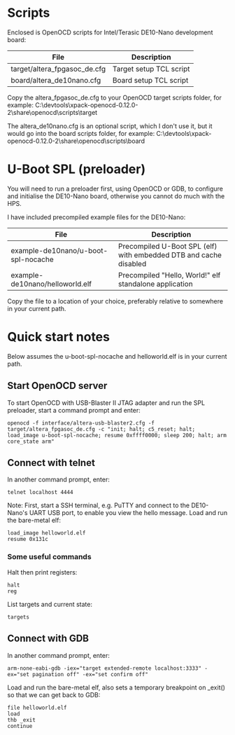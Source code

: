 # Scripts

Enclosed is OpenOCD scripts for Intel/Terasic DE10-Nano development board:

| File                             | Description                                         |
| -------------------------------- | --------------------------------------------------- |
| target/altera_fpgasoc_de.cfg     | Target setup TCL script                             |
| board/altera_de10nano.cfg        | Board setup TCL script                              |

Copy the altera_fpgasoc_de.cfg to your OpenOCD target scripts folder, for example:
C:\devtools\xpack-openocd-0.12.0-2\share\openocd\scripts\target

The altera_de10nano.cfg is an optional script, which I don't use it, but it would go into the board scripts folder, for example:
C:\devtools\xpack-openocd-0.12.0-2\share\openocd\scripts\board

# U-Boot SPL (preloader)

You will need to run a preloader first, using OpenOCD or GDB, to configure and initialise the DE10-Nano board, otherwise you cannot do much with the HPS.

I have included precompiled example files for the DE10-Nano:

| File                                | Description                                                       |
| ----------------------------------- | ----------------------------------------------------------------- |
| example-de10nano/u-boot-spl-nocache | Precompiled U-Boot SPL (elf) with embedded DTB and cache disabled |
| example-de10nano/helloworld.elf     | Precompiled "Hello, World!" elf standalone application            |

Copy the file to a location of your choice, preferably relative to somewhere in your current path.

# Quick start notes

Below assumes the u-boot-spl-nocache and helloworld.elf is in your current path.

## Start OpenOCD server

To start OpenOCD with USB-Blaster II JTAG adapter and run the SPL preloader, start a command prompt and enter:
```
openocd -f interface/altera-usb-blaster2.cfg -f target/altera_fpgasoc_de.cfg -c "init; halt; c5_reset; halt; load_image u-boot-spl-nocache; resume 0xffff0000; sleep 200; halt; arm core_state arm"
```

## Connect with telnet

In another command prompt, enter:
```
telnet localhost 4444
```

Note: First, start a SSH terminal, e.g. PuTTY and connect to the DE10-Nano's UART USB port, to enable you view the hello message.
Load and run the bare-metal elf:
```
load_image helloworld.elf
resume 0x131c
```

### Some useful commands

Halt then print registers:
```
halt
reg
```

List targets and current state:
```
targets
```

## Connect with GDB

In another command prompt, enter:
```
arm-none-eabi-gdb -iex="target extended-remote localhost:3333" -ex="set pagination off" -ex="set confirm off"
```

Load and run the bare-metal elf, also sets a temporary breakpoint on _exit() so that we can get back to GDB:
```
file helloworld.elf
load
thb _exit
continue
```
